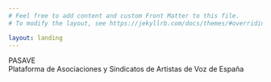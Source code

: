 ```yaml
---
# Feel free to add content and custom Front Matter to this file.
# To modify the layout, see https://jekyllrb.com/docs/themes/#overriding-theme-defaults

layout: landing
---
```

<div class="pt-20 text-center">
	<div class="text-sky-600 text-5xl font-bold">PASAVE</div>
	<div>Plataforma de Asociaciones y Sindicatos de Artistas de Voz de España</div>
</div>